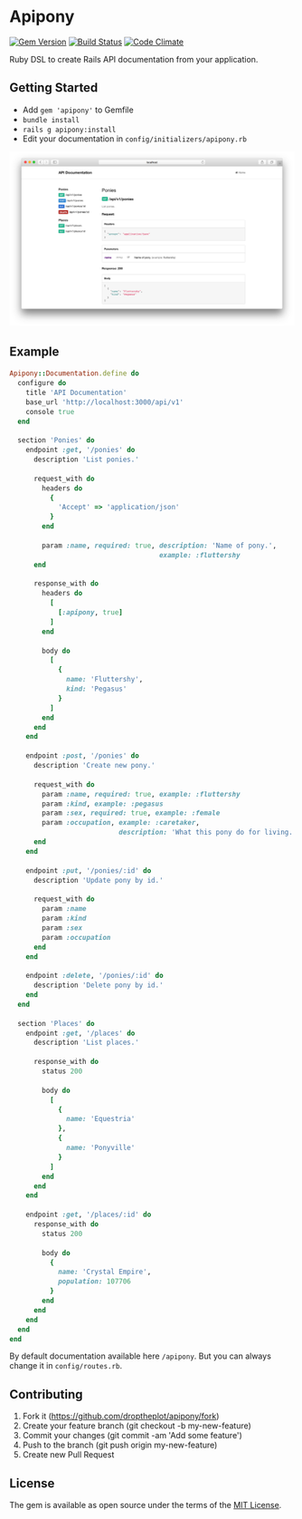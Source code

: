 # Apipony

[![Gem Version](https://badge.fury.io/rb/apipony.svg)](https://badge.fury.io/rb/apipony)
[![Build Status](https://travis-ci.org/droptheplot/apipony.svg?branch=travis)](https://travis-ci.org/droptheplot/apipony)
[![Code Climate](https://codeclimate.com/github/droptheplot/apipony/badges/gpa.svg)](https://codeclimate.com/github/droptheplot/apipony)

Ruby DSL to create Rails API documentation from your application.

## Getting Started
* Add `gem 'apipony'` to Gemfile
* `bundle install`
* `rails g apipony:install`
* Edit your documentation in `config/initializers/apipony.rb`

![Example](https://raw.githubusercontent.com/droptheplot/apipony/master/preview.png)

## Example

```ruby
Apipony::Documentation.define do
  configure do
    title 'API Documentation'
    base_url 'http://localhost:3000/api/v1'
    console true
  end

  section 'Ponies' do
    endpoint :get, '/ponies' do
      description 'List ponies.'

      request_with do
        headers do
          {
            'Accept' => 'application/json'
          }
        end

        param :name, required: true, description: 'Name of pony.',
                                     example: :fluttershy
      end

      response_with do
        headers do
          [
            [:apipony, true]
          ]
        end

        body do
          [
            {
              name: 'Fluttershy',
              kind: 'Pegasus'
            }
          ]
        end
      end
    end

    endpoint :post, '/ponies' do
      description 'Create new pony.'

      request_with do
        param :name, required: true, example: :fluttershy
        param :kind, example: :pegasus
        param :sex, required: true, example: :female
        param :occupation, example: :caretaker,
                           description: 'What this pony do for living.'
      end
    end

    endpoint :put, '/ponies/:id' do
      description 'Update pony by id.'

      request_with do
        param :name
        param :kind
        param :sex
        param :occupation
      end
    end

    endpoint :delete, '/ponies/:id' do
      description 'Delete pony by id.'
    end
  end

  section 'Places' do
    endpoint :get, '/places' do
      description 'List places.'

      response_with do
        status 200

        body do
          [
            {
              name: 'Equestria'
            },
            {
              name: 'Ponyville'
            }
          ]
        end
      end
    end

    endpoint :get, '/places/:id' do
      response_with do
        status 200

        body do
          {
            name: 'Crystal Empire',
            population: 107706
          }
        end
      end
    end
  end
end
```

By default documentation available here `/apipony`. But you can always change it in `config/routes.rb`.

## Contributing

1. Fork it (https://github.com/droptheplot/apipony/fork)
2. Create your feature branch (git checkout -b my-new-feature)
3. Commit your changes (git commit -am 'Add some feature')
4. Push to the branch (git push origin my-new-feature)
5. Create new Pull Request

## License

The gem is available as open source under the terms of the [MIT License](http://opensource.org/licenses/MIT).
